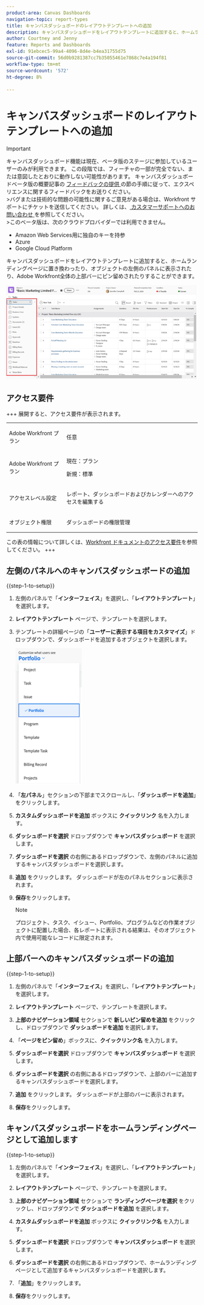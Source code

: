 ```yaml
---
product-area: Canvas Dashboards
navigation-topic: report-types
title: キャンバスダッシュボードのレイアウトテンプレートへの追加
description: キャンバスダッシュボードをレイアウトテンプレートに追加すると、ホームランディングページと置き換わったり、オブジェクトの左側のパネルに表示されたり、上部のバーにピン留めされたりすることができます。
author: Courtney and Jenny
feature: Reports and Dashboards
exl-id: 91ebcec5-99a4-4096-8d4e-b4ea31755d75
source-git-commit: 56d0b9281387cc7b35055461e7868c7e4a194f81
workflow-type: tm+mt
source-wordcount: '572'
ht-degree: 8%

---
```


# キャンバスダッシュボードのレイアウトテンプレートへの追加

>[!IMPORTANT]
>
>キャンバスダッシュボード機能は現在、ベータ版のステージに参加しているユーザーのみが利用できます。 この段階では、フィーチャの一部が完全でない、または意図したとおりに動作しない可能性があります。 キャンバスダッシュボードベータ版の概要記事の [ フィードバックの提供 ](/help/quicksilver/product-announcements/betas/canvas-dashboards-beta/canvas-dashboards-beta-information.md#provide-feedback) の節の手順に従って、エクスペリエンスに関するフィードバックをお送りください。<br>
>&#x200B;>バグまたは技術的な問題の可能性に関するご意見がある場合は、Workfront サポートにチケットを送信してください。 詳しくは、[ カスタマーサポートへのお問い合わせ ](/help/quicksilver/workfront-basics/tips-tricks-and-troubleshooting/contact-customer-support.md) を参照してください。<br>
>&#x200B;>このベータ版は、次のクラウドプロバイダーでは利用できません。
>
>* Amazon Web Services用に独自のキーを持参
>* Azure
>* Google Cloud Platform

キャンバスダッシュボードをレイアウトテンプレートに追加すると、ホームランディングページに置き換わったり、オブジェクトの左側のパネルに表示されたり、Adobe Workfront全体の上部バーにピン留めされたりすることができます。

![ 左パネル ](assets/left-panel.png)

## アクセス要件

+++ 展開すると、アクセス要件が表示されます。 

<table style="table-layout:auto"> 
<col> 
</col> 
<col> 
</col> 
<tbody> 
<tr> 
   <td role="rowheader"><p>Adobe Workfront プラン</p></td> 
   <td> 
<p>任意 </p> 
   </td> 
<tr> 
 <tr> 
   <td role="rowheader"><p>Adobe Workfront プラン</p></td> 
   <td> 
<p>現在：プラン </p> 
<p>新規：標準</p> 
   </td> 
   </tr> 
  </tr> 
  <tr> 
   <td role="rowheader"><p>アクセスレベル設定</p></td> 
   <td><p>レポート、ダッシュボードおよびカレンダーへのアクセスを編集する</p>
  </td> 
  </tr> 
    </tr>  
        <tr> 
   <td role="rowheader"><p>オブジェクト権限</p></td> 
   <td><p>ダッシュボードの権限管理</p>
  </td> 
  </tr> 
</tbody> 
</table>

この表の情報について詳しくは、[Workfront ドキュメントのアクセス要件](/help/quicksilver/administration-and-setup/add-users/access-levels-and-object-permissions/access-level-requirements-in-documentation.md)を参照してください。
+++

## 左側のパネルへのキャンバスダッシュボードの追加

{{step-1-to-setup}}

1. 左側のパネルで「**インターフェイス**」を選択し、「**レイアウトテンプレート**」を選択します。

1. **レイアウトテンプレート** ページで、テンプレートを選択します。

1. テンプレートの詳細ページの「**ユーザーに表示する項目をカスタマイズ**」ドロップダウンで、ダッシュボードを追加するオブジェクトを選択します。

   ![ ユーザーに表示する項目のドロップダウンをカスタマイズする ](assets/customize-what-users-see.png)

1. 「**左パネル**」セクションの下部までスクロールし、「**ダッシュボードを追加**」をクリックします。

1. **カスタムダッシュボードを追加** ボックスに **クイックリンク** 名を入力します。

1. **ダッシュボードを選択** ドロップダウンで **キャンバスダッシュボード** を選択します。

1. **ダッシュボードを選択** の右側にあるドロップダウンで、左側のパネルに追加するキャンバスダッシュボードを選択します。

1. **追加** をクリックします。 ダッシュボードが左のパネルセクションに表示されます。

1. **保存**&#x200B;をクリックします。

   >[!NOTE]
   >
   >プロジェクト、タスク、イシュー、Portfolio、プログラムなどの作業オブジェクトに配置した場合、各レポートに表示される結果は、そのオブジェクト内で使用可能なレコードに限定されます。


## 上部バーへのキャンバスダッシュボードの追加

{{step-1-to-setup}}

1. 左側のパネルで「**インターフェイス**」を選択し、「**レイアウトテンプレート**」を選択します。

1. **レイアウトテンプレート** ページで、テンプレートを選択します。

1. **上部のナビゲーション領域** セクションで **新しいピン留めを追加** をクリックし、ドロップダウンで **ダッシュボードを追加** を選択します。

1. 「**ページをピン留め**」ボックスに、**クイックリンク名** を入力します。

1. **ダッシュボードを選択** ドロップダウンで **キャンバスダッシュボード** を選択します。

1. **ダッシュボードを選択** の右側にあるドロップダウンで、上部のバーに追加するキャンバスダッシュボードを選択します。

1. **追加** をクリックします。 ダッシュボードが上部のバーに表示されます。

1. **保存**&#x200B;をクリックします。

## キャンバスダッシュボードをホームランディングページとして追加します

{{step-1-to-setup}}

1. 左側のパネルで「**インターフェイス**」を選択し、「**レイアウトテンプレート**」を選択します。

1. **レイアウトテンプレート** ページで、テンプレートを選択します。

1. **上部のナビゲーション領域** セクションで **ランディングページを選択** をクリックし、ドロップダウンで **ダッシュボードを追加** を選択します。

1. **カスタムダッシュボードを追加** ボックスに **クイックリンク名** を入力します。

1. **ダッシュボードを選択** ドロップダウンで **キャンバスダッシュボード** を選択します。

1. **ダッシュボードを選択** の右側にあるドロップダウンで、ホームランディングページとして追加するキャンバスダッシュボードを選択します。

1. 「**追加**」をクリックします。

1. **保存**&#x200B;をクリックします。
